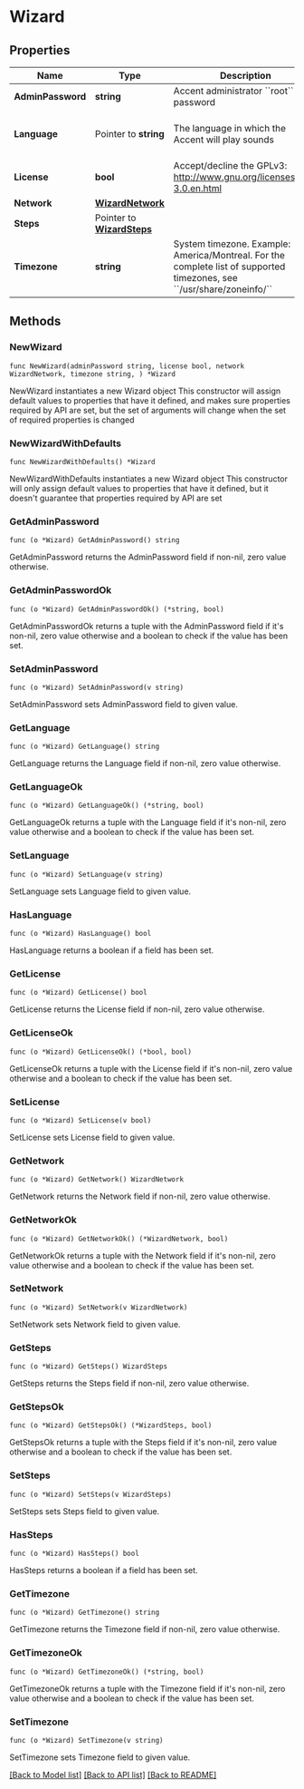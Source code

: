 # Wizard

## Properties

Name | Type | Description | Notes
------------ | ------------- | ------------- | -------------
**AdminPassword** | **string** | Accent administrator &#x60;&#x60;root&#x60;&#x60; password |
**Language** | Pointer to **string** | The language in which the Accent will play sounds | [optional] [default to "en_US"]
**License** | **bool** | Accept/decline the GPLv3: <http://www.gnu.org/licenses/gpl-3.0.en.html> |
**Network** | [**WizardNetwork**](WizardNetwork.md) |  |
**Steps** | Pointer to [**WizardSteps**](WizardSteps.md) |  | [optional]
**Timezone** | **string** | System timezone. Example: America/Montreal. For the complete list of supported timezones, see &#x60;&#x60;/usr/share/zoneinfo/&#x60;&#x60; |

## Methods

### NewWizard

`func NewWizard(adminPassword string, license bool, network WizardNetwork, timezone string, ) *Wizard`

NewWizard instantiates a new Wizard object
This constructor will assign default values to properties that have it defined,
and makes sure properties required by API are set, but the set of arguments
will change when the set of required properties is changed

### NewWizardWithDefaults

`func NewWizardWithDefaults() *Wizard`

NewWizardWithDefaults instantiates a new Wizard object
This constructor will only assign default values to properties that have it defined,
but it doesn't guarantee that properties required by API are set

### GetAdminPassword

`func (o *Wizard) GetAdminPassword() string`

GetAdminPassword returns the AdminPassword field if non-nil, zero value otherwise.

### GetAdminPasswordOk

`func (o *Wizard) GetAdminPasswordOk() (*string, bool)`

GetAdminPasswordOk returns a tuple with the AdminPassword field if it's non-nil, zero value otherwise
and a boolean to check if the value has been set.

### SetAdminPassword

`func (o *Wizard) SetAdminPassword(v string)`

SetAdminPassword sets AdminPassword field to given value.

### GetLanguage

`func (o *Wizard) GetLanguage() string`

GetLanguage returns the Language field if non-nil, zero value otherwise.

### GetLanguageOk

`func (o *Wizard) GetLanguageOk() (*string, bool)`

GetLanguageOk returns a tuple with the Language field if it's non-nil, zero value otherwise
and a boolean to check if the value has been set.

### SetLanguage

`func (o *Wizard) SetLanguage(v string)`

SetLanguage sets Language field to given value.

### HasLanguage

`func (o *Wizard) HasLanguage() bool`

HasLanguage returns a boolean if a field has been set.

### GetLicense

`func (o *Wizard) GetLicense() bool`

GetLicense returns the License field if non-nil, zero value otherwise.

### GetLicenseOk

`func (o *Wizard) GetLicenseOk() (*bool, bool)`

GetLicenseOk returns a tuple with the License field if it's non-nil, zero value otherwise
and a boolean to check if the value has been set.

### SetLicense

`func (o *Wizard) SetLicense(v bool)`

SetLicense sets License field to given value.

### GetNetwork

`func (o *Wizard) GetNetwork() WizardNetwork`

GetNetwork returns the Network field if non-nil, zero value otherwise.

### GetNetworkOk

`func (o *Wizard) GetNetworkOk() (*WizardNetwork, bool)`

GetNetworkOk returns a tuple with the Network field if it's non-nil, zero value otherwise
and a boolean to check if the value has been set.

### SetNetwork

`func (o *Wizard) SetNetwork(v WizardNetwork)`

SetNetwork sets Network field to given value.

### GetSteps

`func (o *Wizard) GetSteps() WizardSteps`

GetSteps returns the Steps field if non-nil, zero value otherwise.

### GetStepsOk

`func (o *Wizard) GetStepsOk() (*WizardSteps, bool)`

GetStepsOk returns a tuple with the Steps field if it's non-nil, zero value otherwise
and a boolean to check if the value has been set.

### SetSteps

`func (o *Wizard) SetSteps(v WizardSteps)`

SetSteps sets Steps field to given value.

### HasSteps

`func (o *Wizard) HasSteps() bool`

HasSteps returns a boolean if a field has been set.

### GetTimezone

`func (o *Wizard) GetTimezone() string`

GetTimezone returns the Timezone field if non-nil, zero value otherwise.

### GetTimezoneOk

`func (o *Wizard) GetTimezoneOk() (*string, bool)`

GetTimezoneOk returns a tuple with the Timezone field if it's non-nil, zero value otherwise
and a boolean to check if the value has been set.

### SetTimezone

`func (o *Wizard) SetTimezone(v string)`

SetTimezone sets Timezone field to given value.

[[Back to Model list]](../README.md#documentation-for-models) [[Back to API list]](../README.md#documentation-for-api-endpoints) [[Back to README]](../README.md)
